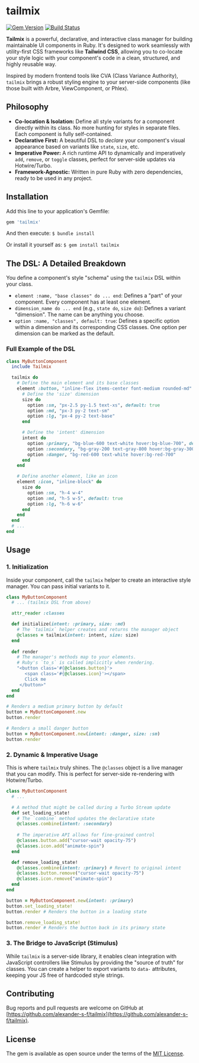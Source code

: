 # tailmix

[![Gem Version](https://badge.fury.io/rb/tailmix.svg)](https://badge.fury.io/rb/tailmix)
[![Build Status](https://github.com/alexander-s-f/tailmix/actions/workflows/main.yml/badge.svg)](https://github.com/alexander-s-f/tailmix/actions/workflows/main.yml)

**Tailmix** is a powerful, declarative, and interactive class manager for building maintainable UI components in Ruby. It's designed to work seamlessly with utility-first CSS frameworks like **Tailwind CSS**, allowing you to co-locate your style logic with your component's code in a clean, structured, and highly reusable way.

Inspired by modern frontend tools like CVA (Class Variance Authority), `tailmix` brings a robust styling engine to your server-side components (like those built with Arbre, ViewComponent, or Phlex).

## Philosophy

* **Co-location & Isolation:** Define all style variants for a component directly within its class. No more hunting for styles in separate files. Each component is fully self-contained.
* **Declarative First:** A beautiful DSL to *declare* your component's visual appearance based on variants like `state`, `size`, etc.
* **Imperative Power:** A rich runtime API to dynamically and imperatively `add`, `remove`, or `toggle` classes, perfect for server-side updates via Hotwire/Turbo.
* **Framework-Agnostic:** Written in pure Ruby with zero dependencies, ready to be used in any project.

## Installation

Add this line to your application's Gemfile:

```ruby
gem 'tailmix'
```

And then execute: `$ bundle install`

Or install it yourself as: `$ gem install tailmix`

## The DSL: A Detailed Breakdown

You define a component's style "schema" using the `tailmix` DSL within your class.

* `element :name, "base classes" do ... end`: Defines a "part" of your component. Every component has at least one element.
* `dimension_name do ... end` (e.g., `state do`, `size do`): Defines a variant "dimension". The name can be anything you choose.
* `option :name, "classes", default: true`: Defines a specific option within a dimension and its corresponding CSS classes. One option per dimension can be marked as the default.

### Full Example of the DSL

```ruby
class MyButtonComponent
  include Tailmix

  tailmix do
    # Define the main element and its base classes
    element :button, "inline-flex items-center font-medium rounded-md" do
      # Define the 'size' dimension
      size do
        option :sm, "px-2.5 py-1.5 text-xs", default: true
        option :md, "px-3 py-2 text-sm"
        option :lg, "px-4 py-2 text-base"
      end

      # Define the 'intent' dimension
      intent do
        option :primary, "bg-blue-600 text-white hover:bg-blue-700", default: true
        option :secondary, "bg-gray-200 text-gray-800 hover:bg-gray-300"
        option :danger, "bg-red-600 text-white hover:bg-red-700"
      end
    end

    # Define another element, like an icon
    element :icon, "inline-block" do
      size do
        option :sm, "h-4 w-4"
        option :md, "h-5 w-5", default: true
        option :lg, "h-6 w-6"
      end
    end
  end
  # ...
end
```

## Usage

### 1. Initialization

Inside your component, call the `tailmix` helper to create an interactive style manager. You can pass initial variants to it.

```ruby
class MyButtonComponent
  # ... (tailmix DSL from above)

  attr_reader :classes

  def initialize(intent: :primary, size: :md)
    # The `tailmix` helper creates and returns the manager object
    @classes = tailmix(intent: intent, size: size)
  end
  
  def render
    # The manager's methods map to your elements.
    # Ruby's `to_s` is called implicitly when rendering.
    "<button class='#{@classes.button}'>
       <span class='#{@classes.icon}'></span>
       Click me
     </button>"
  end
end

# Renders a medium primary button by default
button = MyButtonComponent.new
button.render

# Renders a small danger button
button = MyButtonComponent.new(intent: :danger, size: :sm)
button.render
```

### 2. Dynamic & Imperative Usage

This is where `tailmix` truly shines. The `@classes` object is a live manager that you can modify. This is perfect for server-side re-rendering with Hotwire/Turbo.

```ruby
class MyButtonComponent
  # ...

  # A method that might be called during a Turbo Stream update
  def set_loading_state!
    # The `combine` method updates the declarative state
    @classes.combine(intent: :secondary)
    
    # The imperative API allows for fine-grained control
    @classes.button.add("cursor-wait opacity-75")
    @classes.icon.add("animate-spin")
  end

  def remove_loading_state!
    @classes.combine(intent: :primary) # Revert to original intent
    @classes.button.remove("cursor-wait opacity-75")
    @classes.icon.remove("animate-spin")
  end
end

button = MyButtonComponent.new(intent: :primary)
button.set_loading_state!
button.render # Renders the button in a loading state

button.remove_loading_state!
button.render # Renders the button back in its primary state
```

### 3. The Bridge to JavaScript (Stimulus)

While `tailmix` is a server-side library, it enables clean integration with JavaScript controllers like Stimulus by providing the "source of truth" for classes. You can create a helper to export variants to `data-` attributes, keeping your JS free of hardcoded style strings.

## Contributing

Bug reports and pull requests are welcome on GitHub at [https://github.com/alexander-s-f/tailmix](https://github.com/alexander-s-f/tailmix).

## License

The gem is available as open source under the terms of the [MIT License](https://opensource.org/licenses/MIT).